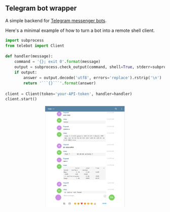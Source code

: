 ## Telegram bot wrapper
A simple backend for [Telegram messenger bots](https://core.telegram.org/bots).

Here's a minimal example of how to turn a bot into a remote shell client.

```python
import subprocess
from telebot import Client

def handler(message):
    command = '{}; exit 0'.format(message)
    output = subprocess.check_output(command, shell=True, stderr=subprocess.STDOUT)
    if output:
        answer = output.decode('utf8', errors='replace').rstrip('\n')
        return '```{}```'.format(answer)

client = Client(token='your-API-token', handler=handler)
client.start()
```
<p align="center">
  <img src="https://github.com/qweeze/telegram-bot-wrapper/raw/master/examples/screenshot.png?raw=true" width=50% alt="screenshot"/>
</p>